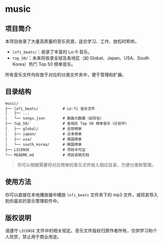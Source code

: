 # music

## 项目简介

本项目收录了大量高质量的音乐资源，适合学习、工作、放松时聆听。

- `lofi_beats/`：收录了丰富的 Lo-fi 音乐。
- `top_50/`：未来将收录全球及各地区（如 Global、Japan、USA、South Korea）热门 Top 50 榜单音乐。

所有音乐文件均存放于对应的分类文件夹中，便于管理和扩展。

## 目录结构

```
music/
├── lofi_beats/           # Lo-fi 音乐文件
│   ├── ...
│   └── songs.json        # 歌曲元数据（如存在）
├── top_50/               # 各地区 Top 50 榜单音乐（计划中）
│   ├── global/           # 全球榜单
│   ├── japan/            # 日本榜单
│   ├── usa/              # 美国榜单
│   └── south_korea/      # 韩国榜单
├── LICENSE               # 项目许可证
└── README.md             # 项目说明文档
```

> 你可以根据需要将对应榜单的音乐文件放入相应目录，方便分类和管理。

## 使用方法

你可以直接在本地播放器中播放 `lofi_beats` 文件夹下的 mp3 文件，或将其导入到你喜欢的音乐管理软件中。

## 版权说明

请遵守 `LICENSE` 文件中的相关规定。音乐文件版权归原作者所有，仅供学习和个人欣赏，禁止用于商业用途。